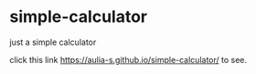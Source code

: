 # simple-calculator
just a simple calculator

click this link https://aulia-s.github.io/simple-calculator/ to see.
